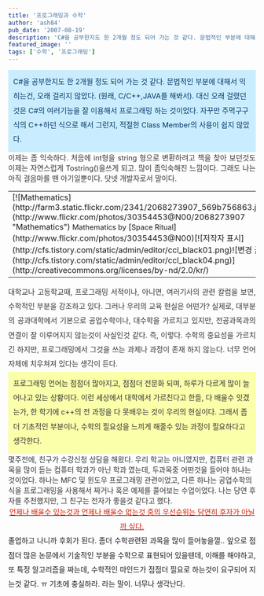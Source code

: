 ```yaml
---
title: '프로그래밍과 수학'
author: 'ash84'
pub_date: '2007-08-19'
description: 'C#을 공부한지도 한 2개월 정도 되어 가는 것 같다. 문법적인 부분에 대해서 익히는건, 오래 걸리지 않았다. (원래, C/C++,JAVA를 해봐서). 대신 오래 걸렸던 것은 C#의 여러기능을 잘 이용해서 프로그래밍 하는 것이었다. 자꾸만 주먹구구식의 C++하던 식으로 해서 그런지, 적절한 C'
featured_image: ''
tags: ['수학', '프로그래밍']
---
```



<div style="padding: 10px; background-color: rgb(201, 237, 255); line-height: 2;"><font color="#003366"><span style="font-size: 11pt;">C#을 공부한지도 한 2개월 정도 되어 가는 것 같다. 문법적인 부분에 대해서 익히는건, 오래 걸리지 않았다. (원래, C/C++,JAVA를 해봐서). 대신 오래 걸렸던 것은 C#의 여러기능을 잘 이용해서 프로그래밍 하는 것이었다. 자꾸만 주먹구구식의 C++하던 식으로 해서 그런지, 적절한 Class Member의 사용이 쉽지 않았다.</span></font></div><span style="font-size: 11pt;">  
</span>

<span style="font-size: 11pt;">  
</span>

<div style="text-align: justify; line-height: 2;"><span style="font-size: 11pt;">  
</span></div><font color="#333333"><span style="font-size: 11pt;">  
</span></font>

<div style="TEXT-ALIGN: justify"><font color="#333333"><span style="font-size: 11pt;">이제는 좀 익숙하다. 처음에 int형을 string 형으로 변환하려고 책을 찾아 보던것도 이제는 자연스럽게 Tostring()을쓰게 되고. 많이 좀익숙해진 느낌이다. 그래도 나는 아직 걸음마를 뗀 아기일뿐이다. 닷넷 개발자로서 말이다. </span></font></div><font color="#333333"><span style="font-size: 11pt;">  
</span><div style="TEXT-ALIGN: justify"><span style="font-size: 11pt;">  
</span></div><span style="font-size: 11pt;">  
</span>

<div style="TEXT-ALIGN: justify"><span style="font-size: 11pt;">  
</span>  
<table class="flickrImgSearch"><tbody><tr><td>[![Mathematics](http://farm3.static.flickr.com/2341/2068273907_569b756863.jpg)](http://www.flickr.com/photos/30354453@N00/2068273907 "Mathematics")  
<span style="font-size: 11pt;">  
</span><span><span style="font-size: 11pt;">Mathematics by </span>[<span style="font-size: 11pt;">Space Ritual</span>](http://www.flickr.com/photos/30354453@N00)</span><span style="font-size: 11pt;"></span>[![저작자 표시](http://cfs.tistory.com/static/admin/editor/ccl_black01.png)![변경 금지](http://cfs.tistory.com/static/admin/editor/ccl_black04.png)](http://creativecommons.org/licenses/by-nd/2.0/kr/)</td></tr></tbody></table><span style="font-size: 11pt;">  
</span>

</div><span style="font-size: 11pt;">  
</span>

<div style="TEXT-ALIGN: justify"><span style="font-size: 11pt;">  
</span></div><span style="font-size: 11pt;">  
</span>

<div style="TEXT-ALIGN: justify"><span style="font-size: 11pt;line-height:2;">대학교나 고등학교때, 프로그래밍 서적이나, 아니면, 여러기사의 관련 칼럼을 보면, 수학적인 부분을 강조하고 있다. 그러나 우리의 교육 현실은 어떤가? 실제로, 대부분의 공과대학에서 기본으로 공업수학이나, 대수학을 가르치고 있지만, 전공과목과의 연결이 잘 이루어지지 않는것이 사실인것 같다. 즉, 이렇다. 수학의 중요성을 가르치긴 하지만, 프로그래밍에서 그것을 쓰는 과제나 과정이 존재 하지 않는다. 너무 언어 자체에 치우쳐져 있다는 생각이 든다.</span></div></font><span style="font-size: 11pt;">  
</span>

<span style="font-size: 11pt;">  
</span>

<div style="padding: 10px; background-color: rgb(250, 255, 169); line-height: 2;"><font color="#333333"><span style="font-size: 11pt;">프로그래밍 언어는 점점더 많아지고, 점점더 전문화 되며, 하루가 다르게 많이 늘어나고 있는 상황이다. 이런 세상에서 대학에서 가르친다고 한들, 다 배울수 잇겠는가, 한 학기에 c++의 전 과정을 다 못배우는 것이 우리의 현실이다. 그래서 좀더 기초적인 부분이나, 수학의 필요성을 느끼게 해줄수 있는 과정이 필요하다고 생각한다. </span>  
<span style="font-size: 11pt;">  
</span></font></div><span style="font-size: 11pt;">  
</span>

<span style="font-size: 11pt;">  
</span><font color="#333333"><span style="font-size: 11pt;">몇주전에, 친구가 수강신청 상담을 해왔다. 우리 학교는 아니였지만, 컴퓨터 관련 과목을 많이 듣는 컴퓨터 학과가 아닌 학과 였는데, 두과목중 어떤것을 들어야 하냐는 것이었다. 하나는 MFC 및 윈도우 프로그래밍 관련이었고, 다른 하나는 공업수학의 식을 프로그래밍을 사용해서 짜거나 혹은 예제를 풀어보는 수업이었다. 나는 당연 후자를 추천했지만, 그 친구는 전자가 좋을것 같다고 했다. </span>  
<span style="font-size: 11pt;">  
</span></font>  
<span style="font-size: 11pt;">  
</span>

<span style="font-size: 11pt;">  
</span>

<div style="text-align: center; line-height: 2;"><u><font color="#d41a01"><span style="font-size: 11pt;">언제나 배울수 있는것과 언제나 배울수 없는것 중의 우선순위는 당연히 후자가 아닐까 싶다.</span></font></u><span style="font-size: 11pt;"></span>  
<span style="font-size: 11pt;">  
</span>  
<span style="font-size: 11pt;">  
</span><div style="TEXT-ALIGN: justify"><span style="font-size: 11pt;">졸업하고 나니까 후회가 된다. 좀더 수학관련된 과목을 많이 들어놓을껄.. 앞으로 점점더 많은 논문에서 기술적인 부분을 수학으로 표현되어 있을텐데, 이해를 해야하고, 또 특정 알고리즘을 짜는데, 수학적인 마인드가 점점더 필요로 하는것이 요구되어 지는것 같다. ㅠ 기초에 충실하라. 라는 말이. 너무나 생각난다. </span></div><font color="#333333">  
</font>

</div>

